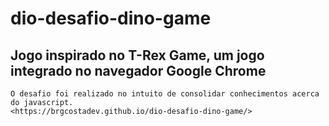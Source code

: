 # dio-desafio-dino-game

## Jogo inspirado no T-Rex Game, um jogo integrado no navegador Google Chrome

    O desafio foi realizado no intuito de consolidar conhecimentos acerca do javascript.
    <https://brgcostadev.github.io/dio-desafio-dino-game/>
